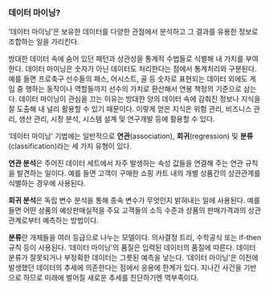 ### 데이터 마이닝?

‘데이터 마이닝’은 보유한 데이터를 다양한 관점에서 분석하고 그 결과를 유용한 정보로 조합하는 일을 가리킨다.

방대한 데이터 속에 숨어 있던 패턴과 상관성을 통계적 수법들로 식별해 내 가치를 부여한다. 데이터 마이닝은 숫자가 아닌 데이터도 처리한다는 점에서 통계처리와 구분된다. 예를 들면 프로축구 선수들의 패스, 어시스트, 골 등 숫자로 표현되는 데이터 외에도 게임 중 행하는 동작이나 역할들까지 선수의 가치로 환산해서 연봉 책정의 기준으로 삼는다. 데이터 마이닝이 관심을 끄는 이유는 방대한 양의 데이터 속에 감춰진 정보나 지식을 잘 도출해 내 널리 활용할 수 있기 때문이다. 이렇게 얻은 지식은 위험 관리, 비즈니스 관리, 생산 관리, 시장 분석, 시스템 설계 및 연구개발 등에 활용할 수 있다.

‘데이터 마이닝’ 기법에는 일반적으로 **연관**(association), **회귀**(regression) 및 **분류**(classification)라는 세 가지 유형이 있다.

**연관 분석**은 주어진 데이터 세트에서 자주 발생하는 속성 값들을 연결해 주는 연관 규칙을 발견하는 일이다. 예를 들면 고객이 구매한 쇼핑 카트 내의 개별 상품간의 상관관계를 식별하는 경우에 사용된다.

**회귀 분석**은 독립 변수 분석을 통해 종속 변수가 무엇인지 밝혀내는 일에 사용된다. 예를 들면 어떤 상품의 예상판매실적을 주요 고객들의 소득 수준과 상품의 판매가격과의 상관관계로부터 예측하는 방법이다.

**분류**란 개체들을 여러 등급으로 나누는 모델이다. 의사결정 트리, 수학공식 또는 if-then 규칙 등이 사용된다. ‘데이터 마이닝’의 품질은 입력된 데이터의 품질에 따른다. 데이터 분류가 잘못되거나 부정확한 데이터는 그릇된 예측을 낳는다. ‘데이터 마이닝’은 이전에 발생했던 데이터의 추세에 의존한다는 점에서 응용에 한계가 있다. 지나간 사건을 기반으로 하므로 미래에 벌어질 새로운 추세를 진단하기엔 역부족이다.